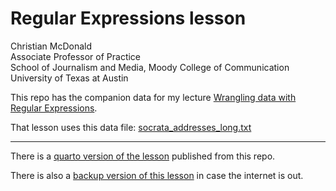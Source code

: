 # Regular Expressions lesson

Christian McDonald\
Associate Professor of Practice\
School of Journalism and Media, Moody College of Communication\
University of Texas at Austin

This repo has the companion data for my lecture [Wrangling data with Regular Expressions](https://docs.google.com/document/d/1DvAM4lnGJLefo9skD8GgM-_9S1BEhpjJfV86yhJavI0/edit).

That lesson uses this data file: [socrata_addresses_long.txt](https://github.com/utdata/regex-lesson/blob/main/data/socrata_addresses_long.txt)

---

There is a [quarto version of the lesson](https://utdata.github.io/regex-lesson/) published from this repo.

There is also a [backup version of this lesson](vscode.qmd) in case the internet is out.